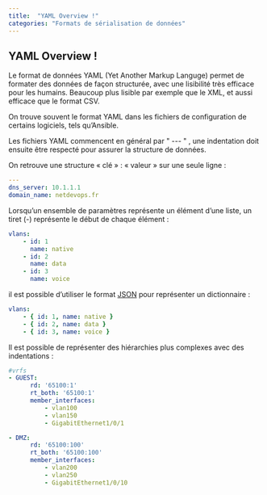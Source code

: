 ```yaml
---
title:  "YAML Overview !"
categories: "Formats de sérialisation de données"
---
```


## YAML Overview !

Le format de données YAML (Yet Another Markup Languge) permet de formater des données de façon structurée, avec une lisibilité très efficace pour les humains.
Beaucoup plus lisible par exemple que le XML, et aussi efficace que le format CSV.

On trouve souvent le format YAML dans les fichiers de configuration de certains logiciels, tels qu’Ansible.

Les fichiers YAML commencent en général par " --- " , une indentation doit ensuite être respecté pour assurer la structure de données.

On retrouve une structure « clé » : « valeur » sur une seule ligne :

```yaml
---
dns_server: 10.1.1.1
domain_name: netdevops.fr
```

Lorsqu’un ensemble de paramètres représente un élément d’une liste, un tiret (-) représente le début de chaque élément :

```yaml
vlans:
    - id: 1
      name: native
    - id: 2
      name: data
    - id: 3
      name: voice
```

il est possible d’utiliser le format [JSON](#) pour représenter un dictionnaire :

```yaml
vlans:
    - { id: 1, name: native }
    - { id: 2, name: data }
    - { id: 3, name: voice }
```

Il est possible de représenter des hiérarchies plus complexes avec des indentations :

```yaml
#vrfs
- GUEST:
      rd: '65100:1'       
      rt_both: '65100:1'
      member_interfaces:
          - vlan100
          - vlan150
          - GigabitEthernet1/0/1 
```

```yaml
- DMZ:
      rd: '65100:100'
      rt_both: '65100:100'
      member_interfaces:
          - vlan200
          - vlan250
          - GigabitEthernet1/0/10
```

